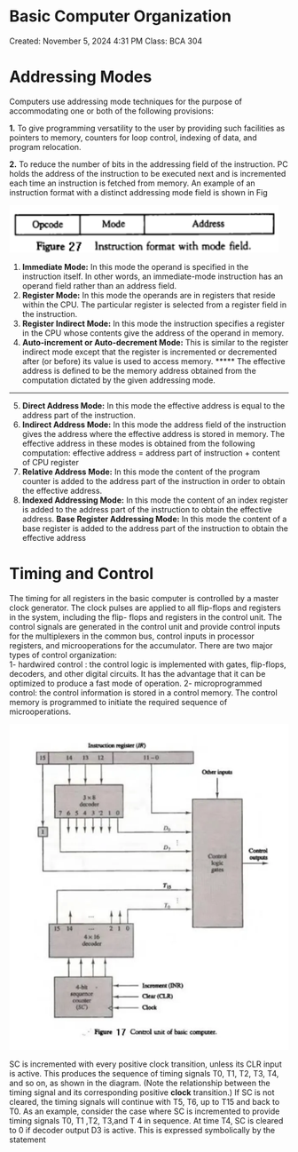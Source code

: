 # Basic Computer Organization

Created: November 5, 2024 4:31 PM
Class: BCA 304

# **Addressing Modes**

Computers use addressing mode techniques for the purpose of accommodating one  or 
both of the following provisions:  

**1.**  To  give  programming  versatility  to  the  user  by  providing  such  facilities  as  pointers  to 
memory, counters for loop control, indexing of data, and program relocation.  

**2.** To reduce the number of bits in the addressing field of the instruction. 
PC holds the address of the instruction to be executed next and is incremented each time an 
instruction  is  fetched  from  memory. An  example  of  an  instruction  format  with  a  distinct 
addressing mode field is shown in Fig

![Screenshot 2024-11-05 164350.png](Screenshot_2024-11-05_164350.png)

1. **Immediate  Mode:**  In  this  mode  the  operand  is  specified  in  the  instruction  itself.  In  other 
words, an immediate-mode instruction has an operand field rather than an address field.
2. **Register  Mode:**  In  this mode  the operands  are  in  registers  that  reside within  the  CPU. The 
particular register is selected from a register field in the instruction. 
3. **Register Indirect Mode:** In this mode the instruction specifies a register in the CPU whose 
contents give the address of the operand in memory.
4. **Auto-increment  or  Auto-decrement  Mode:**  This  is  similar  to  the  register  indirect  mode 
except  that  the  register  is  incremented  or  decremented  after  (or  before)  its  value  is  used  to 
access memory. 
***** The  effective  address  is  defined  to  be  the  memory  address  obtained  from  the  computation 
dictated by the given addressing mode.  
****
5. **Direct  Address Mode:** In this mode the effective address is equal to the address part of the 
instruction. 
6. **Indirect  Address  Mode:**  In  this  mode the address field  of  the instruction gives  the  address 
where the effective address is stored in memory. 
The effective address in these modes is obtained from the following computation: 
effective address = address part of instruction + content of CPU register 
7. **Relative  Address  Mode:**  In  this  mode  the  content  of  the  program  counter  is  added  to  the 
address part of the instruction in order to obtain the effective address.
8. **Indexed  Addressing  Mode:**  In  this  mode  the  content  of  an  index  register  is  added  to  the 
address part of the instruction to obtain the effective address. 
**Base Register Addressing Mode:** In this mode the content of a base register is added to the 
address part of the instruction to obtain the effective address

# **Timing and Control**

The timing for  all  registers in the basic  computer is controlled by  a  master  clock  generator. 
The  clock  pulses  are applied  to  all flip-flops  and  registers  in the  system, including the  flip-
flops and registers in the control unit. The control signals are generated in the control unit and 
provide  control  inputs  for  the  multiplexers  in  the  common  bus,  control  inputs  in  processor 
registers, and microoperations for the accumulator. 
There are two major types of control organization:  
1- hardwired control : the control logic is implemented with gates, flip-flops, decoders, 
and other digital circuits. It has the advantage that it can be optimized to produce a fast 
mode of operation. 
2- microprogrammed control: the control information is stored in a control memory. The 
control memory is programmed to initiate the required sequence of microoperations.

![image.png](2bd6e08a-ac10-4d77-9156-7fbdda6c14e4.png)

SC is incremented with every positive clock transition, unless its CLR input is active. 
This produces the sequence of timing signals T0, T1, T2, T3, T4, and so on, as shown in the 
diagram.  (Note  the  relationship  between  the  timing  signal  and  its  corresponding  positive **clock** transition.) If SC is not cleared, the timing signals will continue with T5, T6, up to T15 and back to T0. 
As an example, consider the case where SC is incremented to provide timing signals T0, T1 ,T2, T3,and T 4 in sequence. At time T4, SC is cleared to 0 if decoder output D3 is active. This 
is expressed symbolically by the statement